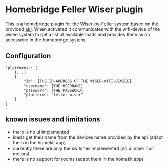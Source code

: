 
# Homebridge Feller Wiser plugin

This is a homebridge plugin for the [Wiser-by-Feller](https://wiser.feller.ch/) system based on the provided [api](https://github.com/Feller-AG/wiser-tutorial). 
When activated it communicates with the wifi-device of the wiser-system to get a list of available loads and provides them as an accessoire in the homebridge system.

## Configuration

    "platforms": [
        [...]
        {
            "ip": [THE IP-ADDRESS OF THE WISER-WIFI-DEVICE]
            "username": [THE USERNAME]
            "password": [THE PASSWORD]
            "platform": "feller-wiser"
        }
    ]

## known issues and limitations

* there is no ui implemented
* loads get their name from the devices name provided by the api (adapt them in the homekit app)
* currently there are only the switches implemented (no dimmer nor motors)
* there is no support for rooms (adapt them in the homekit app)